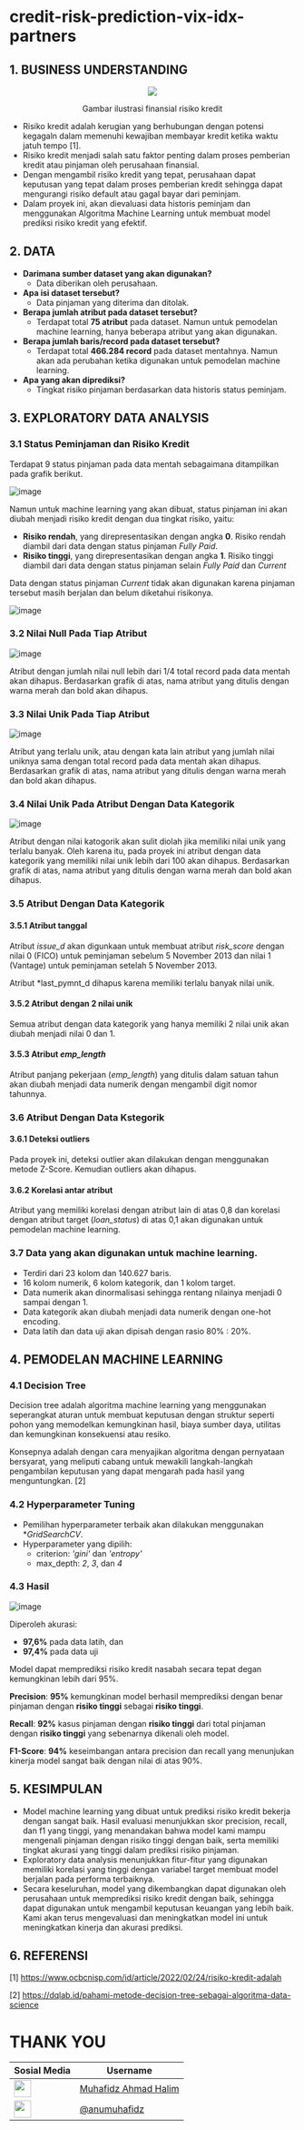 # credit-risk-prediction-vix-idx-partners

## 1. BUSINESS UNDERSTANDING

<p align='center'>
  <img src="https://user-images.githubusercontent.com/115754250/213961560-4e07831b-23bc-4351-ad57-84dde772f281.png">
  <figcaption align="center">Gambar ilustrasi finansial risiko kredit</figcaption>
</p>

* Risiko kredit adalah kerugian yang berhubungan dengan potensi kegagaln dalam memenuhi kewajiban membayar kredit ketika waktu jatuh tempo [1].
* Risiko kredit menjadi salah satu faktor penting dalam proses pemberian kredit atau pinjaman oleh perusahaan finansial.
* Dengan mengambil risiko kredit yang tepat, perusahaan dapat keputusan yang tepat dalam proses pemberian kredit sehingga dapat mengurangi risiko default atau gagal bayar dari peminjam.
* Dalam proyek ini, akan dievaluasi data historis peminjam dan menggunakan Algoritma Machine Learning untuk membuat model prediksi risiko kredit yang efektif.

## 2. DATA
* **Darimana sumber dataset yang akan digunakan?**
  - Data diberikan oleh perusahaan.
* **Apa isi dataset tersebut?**
  - Data pinjaman yang diterima dan ditolak.
* **Berapa jumlah atribut pada dataset tersebut?**
  - Terdapat total **75 atribut** pada dataset. Namun untuk pemodelan machine learning, hanya beberapa atribut yang akan digunakan.
* **Berapa jumlah baris/record pada dataset tersebut?**
  - Terdapat total **466.284 record** pada dataset mentahnya. Namun akan ada perubahan ketika digunakan untuk pemodelan machine learning.
* **Apa yang akan diprediksi?**
  - Tingkat risiko pinjaman berdasarkan data historis status peminjam.

## 3. EXPLORATORY DATA ANALYSIS
### 3.1 Status Peminjaman dan Risiko Kredit
Terdapat 9 status pinjaman pada data mentah sebagaimana ditampilkan pada grafik berikut.

![image](https://user-images.githubusercontent.com/115754250/213982966-58bf2087-b1dc-4118-91f9-b6ba53a34724.png)

Namun untuk machine learning yang akan dibuat, status pinjaman ini akan diubah menjadi risiko kredit dengan dua tingkat risiko, yaitu:
* **Risiko rendah**, yang direpresentasikan dengan angka **0**. Risiko rendah diambil dari data dengan status pinjaman *Fully Paid*.
* **Risiko tinggi**, yang direpresentasikan dengan angka **1**. Risiko tinggi diambil dari data dengan status pinjaman selain *Fully Paid* dan *Current*

Data dengan status pinjaman *Current* tidak akan digunakan karena pinjaman tersebut masih berjalan dan belum diketahui risikonya.

![image](https://user-images.githubusercontent.com/115754250/213983082-e6511214-c1ba-47ef-977a-652c7f4b3a39.png)

### 3.2 Nilai Null Pada Tiap Atribut
![image](https://user-images.githubusercontent.com/115754250/213983166-4a707910-453d-478d-8252-a8c6b2800ec0.png)

Atribut dengan jumlah nilai null lebih dari 1/4 total record pada data mentah akan dihapus. Berdasarkan grafik di atas, nama atribut yang ditulis dengan warna merah dan bold akan dihapus.

### 3.3 Nilai Unik Pada Tiap Atribut
![image](https://user-images.githubusercontent.com/115754250/213983240-6276285f-5a74-4c6b-9029-7541446ac02c.png)

Atribut yang terlalu unik, atau dengan kata lain atribut yang jumlah nilai uniknya sama dengan total record pada data mentah akan dihapus. Berdasarkan grafik di atas, nama atribut yang ditulis dengan warna merah dan bold akan dihapus.

### 3.4 Nilai Unik Pada Atribut Dengan Data Kategorik
![image](https://user-images.githubusercontent.com/115754250/213983299-c753324d-d4ec-4ed7-9d15-c4ffece72f76.png)

Atribut dengan nilai katogorik akan sulit diolah jika memiliki nilai unik yang terlalu banyak. Oleh karena itu, pada proyek ini atribut dengan data kategorik yang memiliki nilai unik lebih dari 100 akan dihapus. Berdasarkan grafik di atas, nama atribut yang ditulis dengan warna merah dan bold akan dihapus.

### 3.5 Atribut Dengan Data Kategorik
#### 3.5.1 Atribut tanggal
Atribut *issue_d* akan digunkaan untuk membuat atribut *risk_score* dengan nilai 0 (FICO) untuk peminjaman sebelum 5 November 2013 dan nilai 1 (Vantage) untuk peminjaman setelah 5 November 2013.

Atribut *last_pymnt_d dihapus karena memiliki terlalu banyak nilai unik.

#### 3.5.2 Atribut dengan 2 nilai unik
Semua atribut dengan data kategorik yang hanya memiliki 2 nilai unik akan diubah menjadi nilai 0 dan 1.

#### 3.5.3 Atribut *emp_length*
Atribut panjang pekerjaan (*emp_length*) yang ditulis dalam satuan tahun akan diubah menjadi data numerik dengan mengambil digit nomor tahunnya.

### 3.6 Atribut Dengan Data Kstegorik
#### 3.6.1 Deteksi outliers
Pada proyek ini, deteksi outlier akan dilakukan dengan menggunakan metode Z-Score. Kemudian outliers akan dihapus.

#### 3.6.2 Korelasi antar atribut
Atribut yang memiliki korelasi dengan atribut lain di atas 0,8 dan korelasi dengan atribut target (*loan_status*) di atas 0,1 akan digunakan untuk pemodelan machine learning.

### 3.7 Data yang akan digunakan untuk machine learning.
* Terdiri dari 23 kolom dan 140.627 baris.
* 16 kolom numerik, 6 kolom kategorik, dan 1 kolom target.
* Data numerik akan dinormalisasi sehingga rentang nilainya menjadi 0 sampai dengan 1.
* Data kategorik akan diubah menjadi data numerik dengan one-hot encoding.
* Data latih dan data uji akan dipisah dengan rasio 80% : 20%.

## 4. PEMODELAN MACHINE LEARNING
### 4.1 Decision Tree
Decision tree adalah algoritma machine learning yang menggunakan seperangkat aturan untuk membuat keputusan dengan struktur seperti pohon yang memodelkan kemungkinan hasil, biaya sumber daya, utilitas dan kemungkinan konsekuensi atau resiko.

Konsepnya adalah dengan cara menyajikan algoritma dengan pernyataan bersyarat, yang meliputi cabang untuk mewakili langkah-langkah pengambilan keputusan yang dapat mengarah pada hasil yang menguntungkan. [2]

### 4.2 Hyperparameter Tuning
* Pemilihan hyperparameter terbaik akan dilakukan menggunakan **GridSearchCV*.
* Hyperparameter yang dipilih:
  - criterion: *'gini'* dan *'entropy'*
  - max_depth: *2*, *3*, dan *4*
  
### 4.3 Hasil
![image](https://user-images.githubusercontent.com/115754250/213983414-6bff3bb0-f897-49da-a5c0-70dd72beb607.png)

Diperoleh akurasi:
* **97,6%** pada data latih, dan
* **97,4%** pada data uji

Model dapat memprediksi risiko kredit nasabah secara tepat degan kemungkinan lebih dari 95%.

**Precision**: **95%** kemungkinan model berhasil memprediksi dengan benar pinjaman dengan **risiko tinggi** sebagai **risiko tinggi**.

**Recall**: **92%** kasus pinjaman dengan **risiko tinggi** dari total pinjaman dengan **risiko tinggi** yang sebenarnya dikenali oleh model.

**F1-Score**: **94%** keseimbangan antara precision dan recall yang menunjukan kinerja model sangat baik dengan nilai di atas 90%.

## 5. KESIMPULAN
* Model machine learning yang dibuat untuk prediksi risiko kredit bekerja dengan sangat baik. Hasil evaluasi menunjukkan skor precision, recall, dan f1 yang tinggi, yang menandakan bahwa model kami mampu mengenali pinjaman dengan risiko tinggi dengan baik, serta memiliki tingkat akurasi yang tinggi dalam prediksi risiko pinjaman.
* Exploratory data analysis menunjukkan fitur-fitur yang digunakan memiliki korelasi yang tinggi dengan variabel target membuat model berjalan pada performa terbaiknya.
* Secara keseluruhan, model yang dikembangkan dapat digunakan oleh perusahaan untuk memprediksi risiko kredit dengan baik, sehingga dapat digunakan untuk mengambil keputusan keuangan yang lebih baik. Kami akan terus mengevaluasi dan meningkatkan model ini untuk meningkatkan kinerja dan akurasi prediksi.

## 6. REFERENSI
[1] https://www.ocbcnisp.com/id/article/2022/02/24/risiko-kredit-adalah

[2] https://dqlab.id/pahami-metode-decision-tree-sebagai-algoritma-data-science

# THANK YOU
<table>
  <thead>
    <tr>
      <th>Sosial Media</th>
      <th>Username</th>
    </tr>
  </thead>
  <tbody>
    <tr>
      <td><a href="https://www.linkedin.com/in/muhafidz-ahmad-halim/"><img src="https://user-images.githubusercontent.com/115754250/213965797-c07b0ad3-c5e7-4c9e-9f09-5076141f57f4.png" width="30" height="30"/></a></td>
      <td><a href="https://www.linkedin.com/in/muhafidz-ahmad-halim/">Muhafidz Ahmad Halim</a></th>
    </tr>
    <tr>
      <td><a href="https://www.instagram.com/anumuhafidz/"><img src="https://www.freepnglogos.com/uploads/logo-ig-png/logo-ig-png-instagram-logo-camel-productions-website-25.png" width="30" height="30"></a></td>
      <td><a href="https://www.instagram.com/anumuhafidz/">@anumuhafidz</a></td>
    </tr>
  </tbody>
</table>
